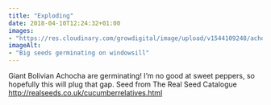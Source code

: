 ```yaml
---
title: "Exploding"
date: 2018-04-10T12:24:32+01:00
images: 
- "https://res.cloudinary.com/growdigital/image/upload/v1544109248/achocha-seeds-germinate-40637827794.jpg"
imageAlt: 
- "Big seeds germinating on windowsill"
---
```


Giant Bolivian Achocha are germinating! I’m no good at sweet peppers, so hopefully this will plug that gap. Seed from The Real Seed Catalogue http://realseeds.co.uk/cucumberrelatives.html
